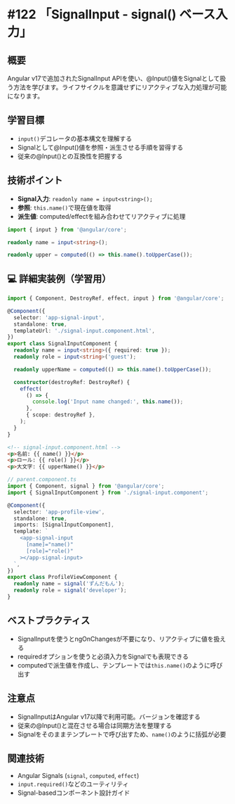# #122 「SignalInput - signal() ベース入力」

## 概要
Angular v17で追加されたSignalInput APIを使い、@Input()値をSignalとして扱う方法を学びます。ライフサイクルを意識せずにリアクティブな入力処理が可能になります。

## 学習目標
- `input()`デコレータの基本構文を理解する
- Signalとして@Input()値を参照・派生させる手順を習得する
- 従来の@Input()との互換性を把握する

## 技術ポイント
- **Signal入力**: `readonly name = input<string>();`
- **参照**: `this.name()`で現在値を取得
- **派生値**: computed/effectを組み合わせてリアクティブに処理

```typescript
import { input } from '@angular/core';
```

```typescript
readonly name = input<string>();
```

```typescript
readonly upper = computed(() => this.name().toUpperCase());
```

## 💻 詳細実装例（学習用）
```typescript
import { Component, DestroyRef, effect, input } from '@angular/core';

@Component({
  selector: 'app-signal-input',
  standalone: true,
  templateUrl: './signal-input.component.html',
})
export class SignalInputComponent {
  readonly name = input<string>({ required: true });
  readonly role = input<string>('guest');

  readonly upperName = computed(() => this.name().toUpperCase());

  constructor(destroyRef: DestroyRef) {
    effect(
      () => {
        console.log('Input name changed:', this.name());
      },
      { scope: destroyRef },
    );
  }
}
```

```html
<!-- signal-input.component.html -->
<p>名前: {{ name() }}</p>
<p>ロール: {{ role() }}</p>
<p>大文字: {{ upperName() }}</p>
```

```typescript
// parent.component.ts
import { Component, signal } from '@angular/core';
import { SignalInputComponent } from './signal-input.component';

@Component({
  selector: 'app-profile-view',
  standalone: true,
  imports: [SignalInputComponent],
  template: `
    <app-signal-input
      [name]="name()"
      [role]="role()"
    ></app-signal-input>
  `,
})
export class ProfileViewComponent {
  readonly name = signal('ずんだもん');
  readonly role = signal('developer');
}
```

## ベストプラクティス
- SignalInputを使うとngOnChangesが不要になり、リアクティブに値を扱える
- requiredオプションを使うと必須入力をSignalでも表現できる
- computedで派生値を作成し、テンプレートでは`this.name()`のように呼び出す

## 注意点
- SignalInputはAngular v17以降で利用可能。バージョンを確認する
- 従来の@Input()と混在させる場合は同期方法を整理する
- Signalをそのままテンプレートで呼び出すため、`name()`のように括弧が必要

## 関連技術
- Angular Signals (`signal`, `computed`, `effect`)
- `input.required()`などのユーティリティ
- Signal-basedコンポーネント設計ガイド
